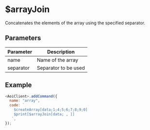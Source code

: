 # $arrayJoin

Concatenates the elements of the array using the specified separator.

## Parameters

| Parameter | Description          |
| --------- | -------------------- |
| name      | Name of the array    |
| separator | Separator to be used |

## Example

```js
<AoiClient>.addCommand({
  name: "array",
  code: `
    $createArray[data;1;4;5;6;7;8;9;0]
    $print[$arrayJoin[data; , ]]
   `,
});
```
